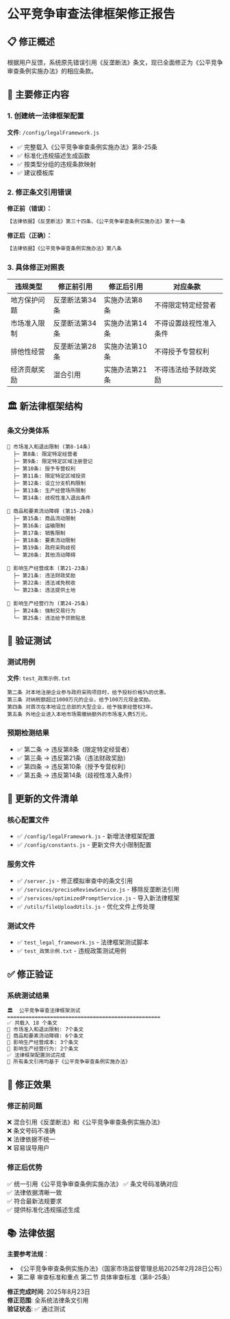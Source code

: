 # 公平竞争审查法律框架修正报告

## 📋 修正概述

根据用户反馈，系统原先错误引用《反垄断法》条文，现已全面修正为《公平竞争审查条例实施办法》的相应条款。

## 🔧 主要修正内容

### 1. 创建统一法律框架配置
**文件**: `/config/legalFramework.js`
- ✅ 完整载入《公平竞争审查条例实施办法》第8-25条
- ✅ 标准化违规描述生成函数
- ✅ 按类型分组的违规条款映射
- ✅ 建议模板库

### 2. 修正条文引用错误

**修正前（错误）：**
```javascript
【法律依据】《反垄断法》第三十四条、《公平竞争审查条例实施办法》第十一条
```

**修正后（正确）：**
```javascript
【法律依据】《公平竞争审查条例实施办法》第八条
```

### 3. 具体修正对照表

| 违规类型 | 修正前引用 | 修正后引用 | 对应条款 |
|---------|-----------|-----------|----------|
| 地方保护问题 | 反垄断法第34条 | 实施办法第8条 | 不得限定特定经营者 |
| 市场准入限制 | 反垄断法第34条 | 实施办法第14条 | 不得设置歧视性准入条件 |
| 排他性经营 | 反垄断法第28条 | 实施办法第10条 | 不得授予专营权利 |
| 经济贡献奖励 | 混合引用 | 实施办法第21条 | 不得违法给予财政奖励 |

## 🏛️ 新法律框架结构

### 条文分类体系
```
📂 市场准入和退出限制 (第8-14条)
  ├─ 第8条: 限定特定经营者
  ├─ 第9条: 限定特定区域注册登记  
  ├─ 第10条: 授予专营权利
  ├─ 第11条: 限定特定区域投资
  ├─ 第12条: 设立分支机构限制
  ├─ 第13条: 生产经营场所限制
  └─ 第14条: 歧视性准入退出条件

📂 商品和要素流动障碍 (第15-20条)  
  ├─ 第15条: 商品流动限制
  ├─ 第16条: 运输限制
  ├─ 第17条: 销售限制
  ├─ 第18条: 要素流动限制
  ├─ 第19条: 政府采购歧视
  └─ 第20条: 其他流动障碍

📂 影响生产经营成本 (第21-23条)
  ├─ 第21条: 违法财政奖励
  ├─ 第22条: 违法减免税收  
  └─ 第23条: 违法提供土地

📂 影响生产经营行为 (第24-25条)
  ├─ 第24条: 强制交易行为
  └─ 第25条: 违法给予贷款贴息
```

## 🧪 验证测试

### 测试用例
**文件**: `test_政策示例.txt`
```
第二条 对本地注册企业参与政府采购项目时，给予投标价格5%的优惠。
第三条 对纳税额超过1000万元的企业，给予100万元现金奖励。  
第四条 对首次在本地设立总部的大型企业，给予独家经营权3年。
第五条 外地企业进入本地市场需缴纳额外的市场准入费5万元。
```

### 预期检测结果
- ✅ 第二条 → 违反第8条（限定特定经营者）
- ✅ 第三条 → 违反第21条（违法财政奖励）
- ✅ 第四条 → 违反第10条（授予专营权利）
- ✅ 第五条 → 违反第14条（歧视性准入条件）

## 📝 更新的文件清单

### 核心配置文件
- ✅ `/config/legalFramework.js` - 新增法律框架配置
- ✅ `/config/constants.js` - 更新文件大小限制配置

### 服务文件  
- ✅ `/server.js` - 修正模拟审查中的条文引用
- ✅ `/services/preciseReviewService.js` - 移除反垄断法引用
- ✅ `/services/optimizedPromptService.js` - 导入新法律框架
- ✅ `/utils/fileUploadUtils.js` - 优化文件上传处理

### 测试文件
- ✅ `test_legal_framework.js` - 法律框架测试脚本
- ✅ `test_政策示例.txt` - 违规政策测试用例

## ✅ 修正验证

### 系统测试结果
```bash
🏛️  公平竞争审查法律框架测试
==================================================
✅ 共载入 18 个条文
📂 市场准入和退出限制: 7个条文
📂 商品和要素流动障碍: 6个条文  
📂 影响生产经营成本: 3个条文
📂 影响生产经营行为: 2个条文
✅ 法律框架配置测试完成
🎯 所有条文引用均基于《公平竞争审查条例实施办法》
```

## 🎯 修正效果

### 修正前问题
❌ 混合引用《反垄断法》和《公平竞争审查条例实施办法》  
❌ 条文号码不准确  
❌ 法律依据不统一  
❌ 容易误导用户

### 修正后优势  
✅ 统一引用《公平竞争审查条例实施办法》
✅ 条文号码准确对应  
✅ 法律依据清晰一致  
✅ 符合最新法规要求  
✅ 提供标准化违规描述生成

## 📚 法律依据

**主要参考法规**：
- 《公平竞争审查条例实施办法》（国家市场监督管理总局2025年2月28日公布）
- 第二章 审查标准和重点 第二节 具体审查标准（第8-25条）

**修正完成时间**: 2025年8月23日  
**修正范围**: 全系统法律条文引用  
**验证状态**: ✅ 通过测试